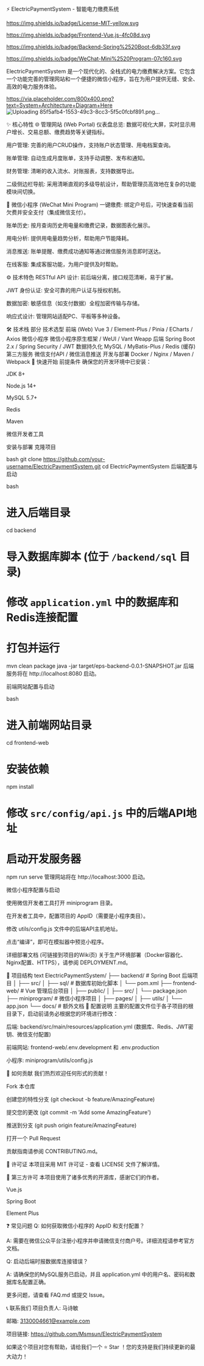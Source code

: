 ⚡ ElectricPaymentSystem - 智能电力缴费系统

https://img.shields.io/badge/License-MIT-yellow.svg

https://img.shields.io/badge/Frontend-Vue.js-4fc08d.svg

https://img.shields.io/badge/Backend-Spring%2520Boot-6db33f.svg

https://img.shields.io/badge/WeChat-Mini%2520Program-07c160.svg


ElectricPaymentSystem 是一个现代化的、全栈式的电力缴费解决方案。它包含一个功能完善的管理网站和一个便捷的微信小程序，旨在为用户提供无缝、安全、高效的电力服务体验。

https://via.placeholder.com/800x400.png?text=System+Architecture+Diagram+Here
![Uploading 85f5afb4-1553-49c3-8cc3-5f5c0fcbf891.png…]()


✨ 核心特性
🌐 管理网站 (Web Portal)
仪表盘总览: 数据可视化大屏，实时显示用户增长、交易总额、缴费趋势等关键指标。

用户管理: 完善的用户CRUD操作，支持账户状态管理、用电档案查询。

账单管理: 自动生成月度账单，支持手动调整、发布和通知。

财务管理: 清晰的收入流水、对账报表，支持数据导出。

二级侧边栏导航: 采用清晰直观的多级导航设计，帮助管理员高效地在复杂的功能模块间切换。

💚 微信小程序 (WeChat Mini Program)
一键缴费: 绑定户号后，可快速查看当前欠费并安全支付（集成微信支付）。

账单历史: 按月查询历史用电量和缴费记录，数据图表化展示。

用电分析: 提供用电量趋势分析，帮助用户节能降耗。

消息推送: 账单提醒、缴费成功通知等通过微信服务消息即时送达。

在线客服: 集成客服功能，为用户提供及时帮助。

⚙️ 技术特色
RESTful API 设计: 前后端分离，接口规范清晰，易于扩展。

JWT 身份认证: 安全可靠的用户认证与授权机制。

数据加密: 敏感信息（如支付数据）全程加密传输与存储。

响应式设计: 管理网站适配PC、平板等多种设备。

🛠️ 技术栈
部分	技术选型
前端 (Web)	Vue 3 / Element-Plus / Pinia / ECharts / Axios
微信小程序	微信小程序原生框架 / WeUI / Vant Weapp
后端	Spring Boot 2.x / Spring Security / JWT
数据持久化	MySQL / MyBatis-Plus / Redis (缓存)
第三方服务	微信支付API / 微信消息推送
开发与部署	Docker / Nginx / Maven / Webpack
🚀 快速开始
前提条件
确保您的开发环境中已安装：

JDK 8+

Node.js 14+

MySQL 5.7+

Redis

Maven

微信开发者工具

安装与部署
克隆项目

bash
git clone https://github.com/your-username/ElectricPaymentSystem.git
cd ElectricPaymentSystem
后端配置与启动

bash
# 进入后端目录
cd backend

# 导入数据库脚本 (位于 `/backend/sql` 目录)
# 修改 `application.yml` 中的数据库和Redis连接配置

# 打包并运行
mvn clean package
java -jar target/eps-backend-0.0.1-SNAPSHOT.jar
后端服务将在 http://localhost:8080 启动。

前端网站配置与启动

bash
# 进入前端网站目录
cd frontend-web

# 安装依赖
npm install

# 修改 `src/config/api.js` 中的后端API地址

# 启动开发服务器
npm run serve
管理网站将在 http://localhost:3000 启动。

微信小程序配置与启动

使用微信开发者工具打开 miniprogram 目录。

在开发者工具中，配置项目的 AppID（需要是小程序类目）。

修改 utils/config.js 文件中的后端API主机地址。

点击“编译”，即可在模拟器中预览小程序。

详细部署文档 (可链接到项目的Wiki页)
关于生产环境部署（Docker容器化、Nginx配置、HTTPS），请参阅 DEPLOYMENT.md。

📁 项目结构
text
ElectricPaymentSystem/
├── backend/                 # Spring Boot 后端项目
│   ├── src/
│   ├── sql/                # 数据库初始化脚本
│   └── pom.xml
├── frontend-web/            # Vue 管理后台项目
│   ├── public/
│   ├── src/
│   └── package.json
├── miniprogram/             # 微信小程序项目
│   ├── pages/
│   ├── utils/
│   └── app.json
└── docs/                    # 额外文档
🔧 配置说明
主要的配置文件位于各子项目的根目录下，启动前请务必根据您的环境进行修改：

后端: backend/src/main/resources/application.yml (数据库、Redis、JWT密钥、微信支付配置)

前端网站: frontend-web/.env.development 和 .env.production

小程序: miniprogram/utils/config.js

🤝 如何贡献
我们热烈欢迎任何形式的贡献！

Fork 本仓库

创建您的特性分支 (git checkout -b feature/AmazingFeature)

提交您的更改 (git commit -m 'Add some AmazingFeature')

推送到分支 (git push origin feature/AmazingFeature)

打开一个 Pull Request

贡献指南请参阅 CONTRIBUTING.md。

📄 许可证
本项目采用 MIT 许可证 - 查看 LICENSE 文件了解详情。

🧩 第三方许可
本项目使用了诸多优秀的开源库，感谢它们的作者。

Vue.js

Spring Boot

Element Plus



❓ 常见问题
Q: 如何获取微信小程序的 AppID 和支付配置？

A: 需要在微信公众平台注册小程序并申请微信支付商户号。详细流程请参考官方文档。

Q: 启动后端时报数据库连接错误？

A: 请确保您的MySQL服务已启动，并且 application.yml 中的用户名、密码和数据库名配置正确。

更多问题，请查看 FAQ.md 或提交 Issue。

📞 联系我们
项目负责人: 马诗敏

邮箱: 3130004661@example.com

项目链接: https://github.com/Msmsun/ElectricPaymentSystem

如果这个项目对您有帮助，请给我们一个 ⭐️ Star ！您的支持是我们持续更新的最大动力！

